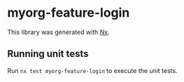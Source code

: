 # myorg-feature-login

This library was generated with [Nx](https://nx.dev).

## Running unit tests

Run `nx test myorg-feature-login` to execute the unit tests.
